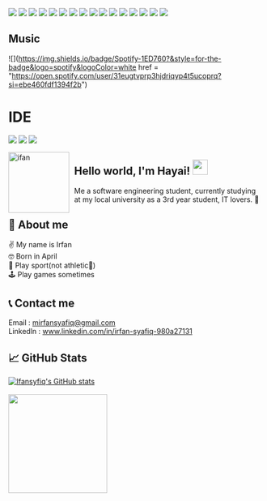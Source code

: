 ![](https://img.shields.io/badge/Gmail-D14836?style=for-the-badge&logo=gmail&logoColor=white) 
![](https://img.shields.io/badge/Linux-FCC624?style=for-the-badge&logo=linux&logoColor=black)
![](https://img.shields.io/badge/Windows-0078D6?style=for-the-badge&logo=windows&logoColor=white)
![](https://img.shields.io/badge/Python-3776AB?style=for-the-badge&logo=python&logoColor=white)
![](https://img.shields.io/badge/HTML-239120?style=for-the-badge&logo=html5&logoColor=white)
![](https://img.shields.io/badge/CSS-239120?&style=for-the-badge&logo=css3&logoColor=white)
![](https://img.shields.io/badge/JavaScript-F7DF1E?style=for-the-badge&logo=javascript&logoColor=black)
![](https://img.shields.io/badge/JavaScript-323330?style=for-the-badge&logo=javascript&logoColor=F7DF1E)
![](	https://img.shields.io/badge/C-00599C?style=for-the-badge&logo=c&logoColor=white)
![](https://img.shields.io/badge/PHP-777BB4?style=for-the-badge&logo=php&logoColor=white)
![](https://img.shields.io/badge/Laravel-FF2D20?style=for-the-badge&logo=laravel&logoColor=white)
![](https://img.shields.io/badge/Flutter-02569B?style=for-the-badge&logo=flutter&logoColor=white)
![](	https://img.shields.io/badge/MySQL-00000F?style=for-the-badge&logo=mysql&logoColor=white)
![](https://img.shields.io/badge/Microsoft_Excel-217346?style=for-the-badge&logo=microsoft-excel&logoColor=white)
![](	https://img.shields.io/badge/Microsoft_PowerPoint-B7472A?style=for-the-badge&logo=microsoft-powerpoint&logoColor=white)
![](https://img.shields.io/badge/Microsoft_Word-2B579A?style=for-the-badge&logo=microsoft-word&logoColor=white)

## Music
![](https://img.shields.io/badge/Spotify-1ED760?&style=for-the-badge&logo=spotify&logoColor=white href = "https://open.spotify.com/user/31eugtvprp3hjdriqyp4t5ucoprq?si=ebe460fdf1394f2b") 

# IDE
![](https://img.shields.io/badge/Visual_Studio_Code-0078D4?style=for-the-badge&logo=visual%20studio%20code&logoColor=white)
![](https://img.shields.io/badge/Visual_Studio-5C2D91?style=for-the-badge&logo=visual%20studio&logoColor=white)
![](https://img.shields.io/badge/apache%20netbeans-1B6AC6?style=for-the-badge&logo=apache%20netbeans%20IDE&logoColor=white)

<img width="120" height="120" align="left" style="float: left; margin: 0 10px 0 0;" alt="ifan" src="https://github.com/Ifansyfiq.png">

## Hello world, I'm Hayai! <img src="https://raw.githubusercontent.com/MartinHeinz/MartinHeinz/master/wave.gif" width="30px" height="30px">
Me a software engineering student, currently studying at my local university as a 3rd year student, IT lovers. 🥰 
## 👾 About me
✌️ My name is Irfan<br>
🤓 Born in April<br>
🏸 Play sport(not athletic🥲)<br>
🕹️ Play games sometimes<br>

## 📞 Contact me
Email : mirfansyafiq@gmail.com <br>
Linkedln : www.linkedin.com/in/irfan-syafiq-980a27131
## &#x1f4c8; GitHub Stats 
[![Ifansyfiq's GitHub stats](https://github-readme-stats.vercel.app/api?username=Ifansyfiq&theme=radical&include_all_commits=true&show_icons=true)](https://github.com/Ifansyfiq)
<br><br>
<img src="https://github-readme-stats.vercel.app/api/top-langs/?username=Ifansyfiq&theme=radical&langs_count=10&hide=html,css,makefile,shell,Dockerfile&layout=compact&custom_title=hayai's%20Top%20Languages" height=195px/>
